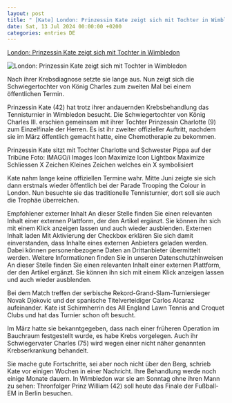 ```yaml
---
layout: post
title: " [Kate] London: Prinzessin Kate zeigt sich mit Tochter in Wimbledon"
date: Sat, 13 Jul 2024 00:00:00 +0200
categories: entries DE
---
```

[London: Prinzessin Kate zeigt sich mit Tochter in Wimbledon](https://www.noz.de/deutschland-welt/promi-show/artikel/london-prinzessin-kate-zeigt-sich-mit-tochter-in-wimbledon-47422416)

![London: Prinzessin Kate zeigt sich mit Tochter in Wimbledon](https://images.noz-mhn.de/img/47422417/crop/cbase_16_9-w1200/265264476/511200640/prinzessin-kate-und-charlotte.jpg)

Nach ihrer Krebsdiagnose setzte sie lange aus. Nun zeigt sich die Schwiegertochter von König Charles zum zweiten Mal bei einem öffentlichen Termin.

Prinzessin Kate (42) hat trotz ihrer andauernden Krebsbehandlung das Tennisturnier in Wimbledon besucht. Die Schwiegertochter von König Charles III. erschien gemeinsam mit ihrer Tochter Prinzessin Charlotte (9) zum Einzelfinale der Herren. Es ist ihr zweiter offizieller Auftritt, nachdem sie im März öffentlich gemacht hatte, eine Chemotherapie zu bekommen.

Prinzessin Kate sitzt mit Tochter Charlotte und Schwester Pippa auf der Tribüne Foto: IMAGO/i Images Icon Maximize Icon Lightbox Maximize Schliessen X Zeichen Kleines Zeichen welches ein X symbolisiert

Kate nahm lange keine offiziellen Termine wahr. Mitte Juni zeigte sie sich dann erstmals wieder öffentlich bei der Parade Trooping the Colour in London. Nun besuchte sie das traditionelle Tennisturnier, dort soll sie auch die Trophäe überreichen.

Empfohlener externer Inhalt An dieser Stelle finden Sie einen relevanten Inhalt einer externen Plattform, der den Artikel ergänzt. Sie können ihn sich mit einem Klick anzeigen lassen und auch wieder ausblenden. Externen Inhalt laden Mit Aktivierung der Checkbox erklären Sie sich damit einverstanden, dass Inhalte eines externen Anbieters geladen werden. Dabei können personenbezogene Daten an Drittanbieter übermittelt werden. Weitere Informationen finden Sie in unseren Datenschutzhinweisen An dieser Stelle finden Sie einen relevanten Inhalt einer externen Plattform, der den Artikel ergänzt. Sie können ihn sich mit einem Klick anzeigen lassen und auch wieder ausblenden.

Bei dem Match treffen der serbische Rekord-Grand-Slam-Turniersieger Novak Djokovic und der spanische Titelverteidiger Carlos Alcaraz aufeinander. Kate ist Schirmherrin des All England Lawn Tennis and Croquet Clubs und hat das Turnier schon oft besucht.

Im März hatte sie bekanntgegeben, dass nach einer früheren Operation im Bauchraum festgestellt wurde, es habe Krebs vorgelegen. Auch ihr Schwiegervater Charles (75) wird wegen einer nicht näher genannten Krebserkrankung behandelt.

Sie mache gute Fortschritte, sei aber noch nicht über den Berg, schrieb Kate vor einigen Wochen in einer Nachricht. Ihre Behandlung werde noch einige Monate dauern. In Wimbledon war sie am Sonntag ohne ihren Mann zu sehen: Thronfolger Prinz William (42) soll heute das Finale der Fußball-EM in Berlin besuchen.


